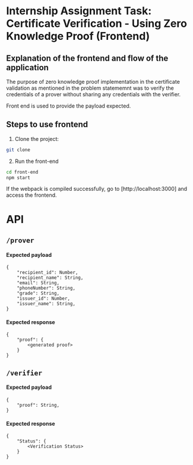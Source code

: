 # Internship Assignment Task: Certificate Verification - Using Zero Knowledge Proof (Frontend)

## Explanation of the frontend and flow of the application

The purpose of zero knowledge proof implementation in the certificate validation as mentioned in the problem statememnt was to verify the credentials of a prover without sharing any credentials with the verifier.

Front end is used to provide the payload expected.

## Steps to use frontend

1. Clone the project:

```sh
git clone 
```

2. Run the front-end

```sh
cd front-end
npm start
```

If the webpack is compiled successfully, go to [http://localhost:3000] and access the frontend.

# API

## `/prover`
#### Expected payload
    {
        "recipient_id": Number,
        "recipient_name": String,
        "email": String,
        "phoneNumber": String,
        "grade": String,
        "issuer_id": Number,
        "issuer_name": String,
    }
#### Expected response
    {
	    "proof": {
            <generated proof>
        }
    }

## `/verifier`
#### Expected payload
    {
        "proof": String,
    }
#### Expected response
    {
	    "Status": {
            <Verification Status>
        }
    }
